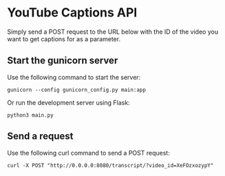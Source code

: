 # YouTube Captions API

Simply send a POST request to the URL below with the ID of the video you want to get captions for as a parameter.

## Start the gunicorn server

Use the following command to start the server:

```shell
gunicorn --config gunicorn_config.py main:app
```

Or run the development server using Flask:

```shell
python3 main.py
```

## Send a request

Use the following curl command to send a POST request:

```shell
curl -X POST "http://0.0.0.0:8080/transcript/?video_id=XeFOzxozypY"
```
